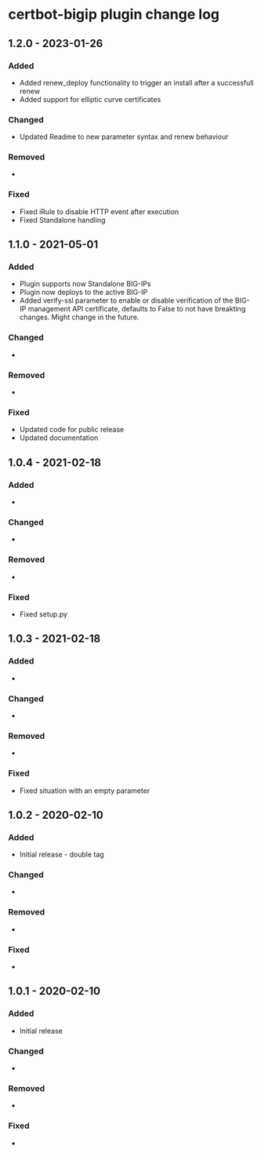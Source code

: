 # certbot-bigip plugin change log

## 1.2.0 - 2023-01-26

### Added

- Added renew_deploy functionality to trigger an install after a successfull renew
- Added support for elliptic curve certificates

### Changed

- Updated Readme to new parameter syntax and renew behaviour

### Removed

-

### Fixed

- Fixed iRule to disable HTTP event after execution
- Fixed Standalone handling

## 1.1.0 - 2021-05-01

### Added

- Plugin supports now Standalone BIG-IPs
- Plugin now deploys to the active BIG-IP
- Added verify-ssl parameter to enable or disable verification of the BIG-IP management API certificate, defaults to False to not have breakting changes. Might change in the future.

### Changed

-

### Removed

-

### Fixed

- Updated code for public release
- Updated documentation

## 1.0.4 - 2021-02-18

### Added

-

### Changed

-

### Removed

-

### Fixed

- Fixed setup.py

## 1.0.3 - 2021-02-18

### Added

-

### Changed

-

### Removed

-

### Fixed

- Fixed situation with an empty parameter

## 1.0.2 - 2020-02-10

### Added

- Initial release - double tag

### Changed

-

### Removed

-

### Fixed

-

## 1.0.1 - 2020-02-10

### Added

- Initial release

### Changed

-

### Removed

-

### Fixed

-
